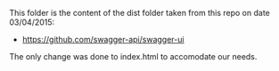 
This folder is the content of the dist folder taken from this repo on date 03/04/2015:
* https://github.com/swagger-api/swagger-ui

The only change was done to index.html to accomodate our needs.
